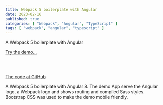 ```yaml
---
title: Webpack 5 boilerplate with Angular
date: 2023-02-16
published: true
categories: [ "Webpack", "Angular", "TypeScript" ]
tags: [ "webpack", "angular", "typescript" ]
---
```



A Webpack 5 boilerplate with Angular

<a href="https://webpack5angular.persteenolsen.com/" target="_blank">Try the demo...</a>

<br /><br />

<a href="https://github.com/persteenolsen/webpack-5-angular-boilerplate" target="_blank">The code at GitHub</a>

A Webpack 5 boilerplate with Angular 8. The demo App serve the Angular logo, a Webpack logo and shows routing and compiled Sass styles. Bootstrap CSS was used to make the demo mobile friendly.
